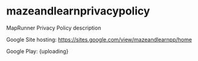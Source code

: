 # mazeandlearnprivacypolicy

MapRunner Privacy Policy description

Google Site hosting: https://sites.google.com/view/mazeandlearnpp/home

Google Play: {uploading}
